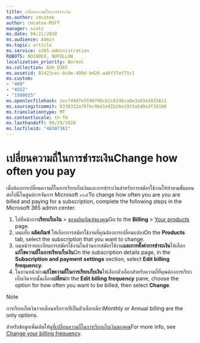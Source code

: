 ```yaml
---
title: เปลี่ยนความถี่ในการชำระเงิน
ms.author: cmcatee
author: cmcatee-MSFT
manager: scotv
ms.date: 04/21/2020
ms.audience: Admin
ms.topic: article
ms.service: o365-administration
ROBOTS: NOINDEX, NOFOLLOW
localization_priority: Normal
ms.collection: Adm_O365
ms.assetid: 81423cec-8c9e-408d-bd26-a46f37ef75c1
ms.custom:
- "469"
- "4552"
- "1500025"
ms.openlocfilehash: 2ecf4987e5590708cb2c8246ca0e3a9343035811
ms.sourcegitcommit: 0338332a70fec9bd1e81b26e1933a5d0e3f261b6
ms.translationtype: MT
ms.contentlocale: th-TH
ms.lasthandoff: 09/29/2020
ms.locfileid: "48307361"
---
```

# <a name="change-how-often-you-pay"></a><span data-ttu-id="c35eb-102">เปลี่ยนความถี่ในการชำระเงิน</span><span class="sxs-lookup"><span data-stu-id="c35eb-102">Change how often you pay</span></span>

<span data-ttu-id="c35eb-103">เมื่อต้องการเปลี่ยนความถี่ในการเรียกเก็บเงินและการชำระเงินสำหรับการสมัครใช้งานให้ทำตามขั้นตอนต่อไปนี้ในศูนย์การจัดการ Microsoft ๓๖๕</span><span class="sxs-lookup"><span data-stu-id="c35eb-103">To change how often you are you are billed and paying for a subscription, complete the following steps in the Microsoft 365 admin center.</span></span>

1. <span data-ttu-id="c35eb-104">ไปที่หน้าการ**เรียกเก็บเงิน**  >  [ของผลิตภัณฑ์ของคุณ](https://go.microsoft.com/fwlink/p/?linkid=842054)</span><span class="sxs-lookup"><span data-stu-id="c35eb-104">Go to the **Billing** > [Your products](https://go.microsoft.com/fwlink/p/?linkid=842054) page.</span></span>
2. <span data-ttu-id="c35eb-105">บนแท็บ **ผลิตภัณฑ์** ให้เลือกการสมัครใช้งานที่คุณต้องการเปลี่ยนแปลง</span><span class="sxs-lookup"><span data-stu-id="c35eb-105">On the **Products** tab, select the subscription that you want to change.</span></span>
3. <span data-ttu-id="c35eb-106">บนหน้ารายละเอียดการสมัครใช้งานในส่วนการสมัครใช้งาน**และการตั้งค่าการชำระเงิน**ให้เลือก**แก้ไขความถี่ในการเรียกเก็บเงิน**</span><span class="sxs-lookup"><span data-stu-id="c35eb-106">On the subscription details page, in the **Subscription and payment settings** section, select **Edit billing frequency**.</span></span>
4. <span data-ttu-id="c35eb-107">ในบานหน้าต่าง**แก้ไขความถี่ในการเรียกเก็บเงิน**ให้เลือกตัวเลือกสำหรับความถี่ที่คุณต้องการเรียกเก็บเงินจากนั้นเลือก**เปลี่ยน**</span><span class="sxs-lookup"><span data-stu-id="c35eb-107">In the **Edit billing frequency** pane, choose the option for how often you want to be billed, then select **Change**.</span></span>

> [!NOTE]
> <span data-ttu-id="c35eb-108">การเรียกเก็บเงินรายเดือนหรือรายปีเป็นตัวเลือกเดียว</span><span class="sxs-lookup"><span data-stu-id="c35eb-108">Monthly or Annual billing are the only options.</span></span>

<span data-ttu-id="c35eb-109">สำหรับข้อมูลเพิ่มเติมให้ดู[ที่เปลี่ยนความถี่ในการเรียกเก็บเงินของคุณ](https://docs.microsoft.com/microsoft-365/commerce/billing-and-payments/change-payment-frequency)</span><span class="sxs-lookup"><span data-stu-id="c35eb-109">For more info, see [Change your billing frequency](https://docs.microsoft.com/microsoft-365/commerce/billing-and-payments/change-payment-frequency).</span></span>